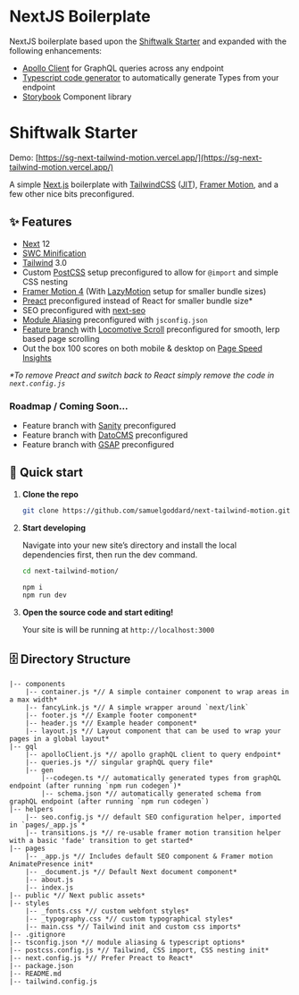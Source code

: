 # NextJS Boilerplate

NextJS boilerplate based upon the [Shiftwalk Starter](https://github.com/samuelgoddard/next-tailwind-motion.git) and expanded with the following enhancements:
- [Apollo Client](https://www.npmjs.com/package/@apollo/client) for GraphQL queries across any endpoint
- [Typescript code generator](https://www.npmjs.com/package/@graphql-codegen/cli) to automatically generate Types from your endpoint
- [Storybook](https://storybook.js.org/) Component library

# Shiftwalk Starter
Demo: [https://sg-next-tailwind-motion.vercel.app/](https://sg-next-tailwind-motion.vercel.app/)

A simple [Next.js](https://nextjs.org/) boilerplate with [TailwindCSS](https://tailwindcss.com/) ([JIT](https://tailwindcss.com/docs/just-in-time-mode)), [Framer Motion](https://www.framer.com/motion/), and a few other nice bits preconfigured.

## ✨ Features
- [Next](https://nextjs.org/) 12
- [SWC Minification](https://nextjs.org/docs/upgrading#swc-replacing-terser-for-minification)
- [Tailwind](https://tailwindcss.com/) 3.0
- Custom [PostCSS](https://postcss.org/) setup preconfigured to allow for `@import` and simple CSS nesting
- [Framer Motion 4](https://www.framer.com/motion/) (With [LazyMotion](https://www.framer.com/api/motion/lazy-motion/) setup for smaller bundle sizes)
- [Preact](https://preactjs.com/) preconfigured instead of React for smaller bundle size*
- SEO preconfigured with [next-seo](https://github.com/garmeeh/next-seo)
- [Module Aliasing](https://nextjs.org/docs/advanced-features/module-path-aliases) preconfigured with `jsconfig.json`
- [Feature branch](https://github.com/samuelgoddard/next-tailwind-motion/tree/locomotive-scroll) with [Locomotive Scroll](https://locomotivemtl.github.io/locomotive-scroll/) preconfigured for smooth, lerp based page scrolling
- Out the box 100 scores on both mobile &amp; desktop on [Page Speed Insights](https://developers.google.com/speed/pagespeed/insights/?url=https%3A%2F%2Fsg-next-tailwind-motion.vercel.app%2F&tab=mobile)

_*To remove Preact and switch back to React simply remove the code in `next.config.js`_

### Roadmap / Coming Soon...
- Feature branch with [Sanity](https://www.sanity.io/) preconfigured
- Feature branch with [DatoCMS](https://www.datocms.com/) preconfigured
- Feature branch with [GSAP](https://greensock.com/gsap/) preconfigured

## 🚀 Quick start

1.  **Clone the repo**

    ```sh
    git clone https://github.com/samuelgoddard/next-tailwind-motion.git
    ```

2.  **Start developing**

    Navigate into your new site’s directory and install the local dependencies first, then run the dev command.

    ```sh
    cd next-tailwind-motion/
    
    npm i
    npm run dev
    ```

3.  **Open the source code and start editing!**

    Your site is will be running at `http://localhost:3000`

## 🗄 Directory Structure
```
|-- components
    |-- container.js *// A simple container component to wrap areas in a max width*
    |-- fancyLink.js *// A simple wrapper around `next/link`
    |-- footer.js *// Example footer component*
    |-- header.js *// Example header component*
    |-- layout.js *// Layout component that can be used to wrap your pages in a global layout*
|-- gql
    |-- apolloClient.js *// apollo graphQL client to query endpoint*
    |-- queries.js *// singular graphQL query file*
    |-- gen
        |--codegen.ts *// automatically generated types from graphQL endpoint (after running `npm run codegen`)*
        |-- schema.json *// automatically generated schema from graphQL endpoint (after running `npm run codegen`)
|-- helpers
    |-- seo.config.js *// default SEO configuration helper, imported in `pages/_app.js`*
    |-- transitions.js *// re-usable framer motion transition helper with a basic 'fade' transition to get started*
|-- pages
    |-- _app.js *// Includes default SEO component & Framer motion AnimatePresence init*
    |-- _document.js *// Default Next document component*
    |-- about.js
    |-- index.js
|-- public *// Next public assets*
|-- styles
    |-- _fonts.css *// custom webfont styles*
    |-- _typography.css *// custom typographical styles*
    |-- main.css *// Tailwind init and custom css imports*
|-- .gitignore
|-- tsconfig.json *// module aliasing & typescript options*
|-- postcss.config.js *// Tailwind, CSS import, CSS nesting init*
|-- next.config.js *// Prefer Preact to React*
|-- package.json
|-- README.md
|-- tailwind.config.js
```
